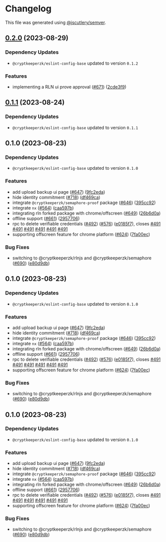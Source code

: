 # Changelog

This file was generated using [@jscutlery/semver](https://github.com/jscutlery/semver).

## [0.2.0](https://github.com/CryptKeeperZK/crypt-keeper-extension/compare/@cryptkeeperzk/types-0.1.1...@cryptkeeperzk/types-0.2.0) (2023-08-29)

### Dependency Updates

* `@cryptkeeperzk/eslint-config-base` updated to version `0.1.2`

### Features

* implementing a RLN ui prove approval ([#671](https://github.com/CryptKeeperZK/crypt-keeper-extension/issues/671)) ([2cde3f9](https://github.com/CryptKeeperZK/crypt-keeper-extension/commit/2cde3f92947db7734c5e756c164f452be09f786e))

## [0.1.1](https://github.com/CryptKeeperZK/crypt-keeper-extension/compare/@cryptkeeperzk/types-0.1.0...@cryptkeeperzk/types-0.1.1) (2023-08-24)

### Dependency Updates

* `@cryptkeeperzk/eslint-config-base` updated to version `0.1.1`
## 0.1.0 (2023-08-23)

### Dependency Updates

* `@cryptkeeperzk/eslint-config-base` updated to version `0.1.0`

### Features

* add upload backup ui page ([#647](https://github.com/CryptKeeperZK/crypt-keeper-extension/issues/647)) ([9fc2eda](https://github.com/CryptKeeperZK/crypt-keeper-extension/commit/9fc2edad53b53f323020cb03e6523c96dce41258))
* hide identity commitment ([#718](https://github.com/CryptKeeperZK/crypt-keeper-extension/issues/718)) ([df469ca](https://github.com/CryptKeeperZK/crypt-keeper-extension/commit/df469ca61d46d479c5056d45e7b87302ff78653a))
* integrate `@cryptkeeperzk/semaphore-proof` package ([#646](https://github.com/CryptKeeperZK/crypt-keeper-extension/issues/646)) ([395cc92](https://github.com/CryptKeeperZK/crypt-keeper-extension/commit/395cc92cc921365d691e373b28ae6cfb6c658e26))
* integrate `nx` ([#564](https://github.com/CryptKeeperZK/crypt-keeper-extension/issues/564)) ([caa597b](https://github.com/CryptKeeperZK/crypt-keeper-extension/commit/caa597b7ba3acabd98502f8e860b482702887263))
* integrating rln forked package with chrome/offscreen ([#649](https://github.com/CryptKeeperZK/crypt-keeper-extension/issues/649)) ([26b6d0a](https://github.com/CryptKeeperZK/crypt-keeper-extension/commit/26b6d0a2984dd5778eaa87435ce2c78793bb4031))
* offline support ([#661](https://github.com/CryptKeeperZK/crypt-keeper-extension/issues/661)) ([2957706](https://github.com/CryptKeeperZK/crypt-keeper-extension/commit/2957706276d7f9b55ed8dcbd68d9bfbc5cba866e))
* rpc to delete verifiable credentials ([#492](https://github.com/CryptKeeperZK/crypt-keeper-extension/issues/492)) ([#576](https://github.com/CryptKeeperZK/crypt-keeper-extension/issues/576)) ([e0185f7](https://github.com/CryptKeeperZK/crypt-keeper-extension/commit/e0185f7cb9eae0ee4503981b98ba6519285c7d87)), closes [#491](https://github.com/CryptKeeperZK/crypt-keeper-extension/issues/491) [#491](https://github.com/CryptKeeperZK/crypt-keeper-extension/issues/491) [#491](https://github.com/CryptKeeperZK/crypt-keeper-extension/issues/491) [#491](https://github.com/CryptKeeperZK/crypt-keeper-extension/issues/491) [#491](https://github.com/CryptKeeperZK/crypt-keeper-extension/issues/491) [#491](https://github.com/CryptKeeperZK/crypt-keeper-extension/issues/491)
* supporting offscreen feature for chrome platform ([#624](https://github.com/CryptKeeperZK/crypt-keeper-extension/issues/624)) ([7fa00ec](https://github.com/CryptKeeperZK/crypt-keeper-extension/commit/7fa00ecb53cb23ba85db5f7656a10692e8c0774d))


### Bug Fixes

* switching to @cryptkeeperzk/rlnjs and @cryptkeeperzk/semaphore ([#690](https://github.com/CryptKeeperZK/crypt-keeper-extension/issues/690)) ([e80d9db](https://github.com/CryptKeeperZK/crypt-keeper-extension/commit/e80d9db21d8187ec88408a02f8c7785347b9f541))

## 0.1.0 (2023-08-23)

### Dependency Updates

* `@cryptkeeperzk/eslint-config-base` updated to version `0.1.0`

### Features

* add upload backup ui page ([#647](https://github.com/CryptKeeperZK/crypt-keeper-extension/issues/647)) ([9fc2eda](https://github.com/CryptKeeperZK/crypt-keeper-extension/commit/9fc2edad53b53f323020cb03e6523c96dce41258))
* hide identity commitment ([#718](https://github.com/CryptKeeperZK/crypt-keeper-extension/issues/718)) ([df469ca](https://github.com/CryptKeeperZK/crypt-keeper-extension/commit/df469ca61d46d479c5056d45e7b87302ff78653a))
* integrate `@cryptkeeperzk/semaphore-proof` package ([#646](https://github.com/CryptKeeperZK/crypt-keeper-extension/issues/646)) ([395cc92](https://github.com/CryptKeeperZK/crypt-keeper-extension/commit/395cc92cc921365d691e373b28ae6cfb6c658e26))
* integrate `nx` ([#564](https://github.com/CryptKeeperZK/crypt-keeper-extension/issues/564)) ([caa597b](https://github.com/CryptKeeperZK/crypt-keeper-extension/commit/caa597b7ba3acabd98502f8e860b482702887263))
* integrating rln forked package with chrome/offscreen ([#649](https://github.com/CryptKeeperZK/crypt-keeper-extension/issues/649)) ([26b6d0a](https://github.com/CryptKeeperZK/crypt-keeper-extension/commit/26b6d0a2984dd5778eaa87435ce2c78793bb4031))
* offline support ([#661](https://github.com/CryptKeeperZK/crypt-keeper-extension/issues/661)) ([2957706](https://github.com/CryptKeeperZK/crypt-keeper-extension/commit/2957706276d7f9b55ed8dcbd68d9bfbc5cba866e))
* rpc to delete verifiable credentials ([#492](https://github.com/CryptKeeperZK/crypt-keeper-extension/issues/492)) ([#576](https://github.com/CryptKeeperZK/crypt-keeper-extension/issues/576)) ([e0185f7](https://github.com/CryptKeeperZK/crypt-keeper-extension/commit/e0185f7cb9eae0ee4503981b98ba6519285c7d87)), closes [#491](https://github.com/CryptKeeperZK/crypt-keeper-extension/issues/491) [#491](https://github.com/CryptKeeperZK/crypt-keeper-extension/issues/491) [#491](https://github.com/CryptKeeperZK/crypt-keeper-extension/issues/491) [#491](https://github.com/CryptKeeperZK/crypt-keeper-extension/issues/491) [#491](https://github.com/CryptKeeperZK/crypt-keeper-extension/issues/491) [#491](https://github.com/CryptKeeperZK/crypt-keeper-extension/issues/491)
* supporting offscreen feature for chrome platform ([#624](https://github.com/CryptKeeperZK/crypt-keeper-extension/issues/624)) ([7fa00ec](https://github.com/CryptKeeperZK/crypt-keeper-extension/commit/7fa00ecb53cb23ba85db5f7656a10692e8c0774d))


### Bug Fixes

* switching to @cryptkeeperzk/rlnjs and @cryptkeeperzk/semaphore ([#690](https://github.com/CryptKeeperZK/crypt-keeper-extension/issues/690)) ([e80d9db](https://github.com/CryptKeeperZK/crypt-keeper-extension/commit/e80d9db21d8187ec88408a02f8c7785347b9f541))

## 0.1.0 (2023-08-23)

### Dependency Updates

* `@cryptkeeperzk/eslint-config-base` updated to version `0.1.0`

### Features

* add upload backup ui page ([#647](https://github.com/CryptKeeperZK/crypt-keeper-extension/issues/647)) ([9fc2eda](https://github.com/CryptKeeperZK/crypt-keeper-extension/commit/9fc2edad53b53f323020cb03e6523c96dce41258))
* hide identity commitment ([#718](https://github.com/CryptKeeperZK/crypt-keeper-extension/issues/718)) ([df469ca](https://github.com/CryptKeeperZK/crypt-keeper-extension/commit/df469ca61d46d479c5056d45e7b87302ff78653a))
* integrate `@cryptkeeperzk/semaphore-proof` package ([#646](https://github.com/CryptKeeperZK/crypt-keeper-extension/issues/646)) ([395cc92](https://github.com/CryptKeeperZK/crypt-keeper-extension/commit/395cc92cc921365d691e373b28ae6cfb6c658e26))
* integrate `nx` ([#564](https://github.com/CryptKeeperZK/crypt-keeper-extension/issues/564)) ([caa597b](https://github.com/CryptKeeperZK/crypt-keeper-extension/commit/caa597b7ba3acabd98502f8e860b482702887263))
* integrating rln forked package with chrome/offscreen ([#649](https://github.com/CryptKeeperZK/crypt-keeper-extension/issues/649)) ([26b6d0a](https://github.com/CryptKeeperZK/crypt-keeper-extension/commit/26b6d0a2984dd5778eaa87435ce2c78793bb4031))
* offline support ([#661](https://github.com/CryptKeeperZK/crypt-keeper-extension/issues/661)) ([2957706](https://github.com/CryptKeeperZK/crypt-keeper-extension/commit/2957706276d7f9b55ed8dcbd68d9bfbc5cba866e))
* rpc to delete verifiable credentials ([#492](https://github.com/CryptKeeperZK/crypt-keeper-extension/issues/492)) ([#576](https://github.com/CryptKeeperZK/crypt-keeper-extension/issues/576)) ([e0185f7](https://github.com/CryptKeeperZK/crypt-keeper-extension/commit/e0185f7cb9eae0ee4503981b98ba6519285c7d87)), closes [#491](https://github.com/CryptKeeperZK/crypt-keeper-extension/issues/491) [#491](https://github.com/CryptKeeperZK/crypt-keeper-extension/issues/491) [#491](https://github.com/CryptKeeperZK/crypt-keeper-extension/issues/491) [#491](https://github.com/CryptKeeperZK/crypt-keeper-extension/issues/491) [#491](https://github.com/CryptKeeperZK/crypt-keeper-extension/issues/491) [#491](https://github.com/CryptKeeperZK/crypt-keeper-extension/issues/491)
* supporting offscreen feature for chrome platform ([#624](https://github.com/CryptKeeperZK/crypt-keeper-extension/issues/624)) ([7fa00ec](https://github.com/CryptKeeperZK/crypt-keeper-extension/commit/7fa00ecb53cb23ba85db5f7656a10692e8c0774d))


### Bug Fixes

* switching to @cryptkeeperzk/rlnjs and @cryptkeeperzk/semaphore ([#690](https://github.com/CryptKeeperZK/crypt-keeper-extension/issues/690)) ([e80d9db](https://github.com/CryptKeeperZK/crypt-keeper-extension/commit/e80d9db21d8187ec88408a02f8c7785347b9f541))
